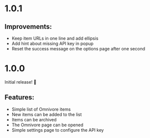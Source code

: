 # 1.0.1

## Improvements:

- Keep item URLs in one line and add ellipsis
- Add hint about missing API key in popup
- Reset the success message on the options page after one second


# 1.0.0

Initial release! 🎉

## Features:

- Simple list of Omnivore items
- New items can be added to the list
- Items can be archived
- The Omnivore page can be opened
- Simple settings page to configure the API key
